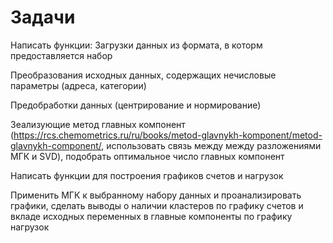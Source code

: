 # Задачи
Написать функции:
 Загрузки данных из формата, в которм предоставляется набор
 
 Преобразования исходных данных, содержащих нечисловые параметры (адреса, категории)
 
 Предобработки данных (центрирование и нормирование)
 
 Зеализующие метод главных компонент (https://rcs.chemometrics.ru/ru/books/metod-glavnykh-komponent/metod-glavnykh-component/,          использовать связь между между разложениями МГК и SVD), подобрать оптимальное число главных компонент
 
 Написать функции для построения графиков счетов и нагрузок
 
 Применить МГК к выбранному набору данных и проанализировать графики, сделать выводы о наличии кластеров по графику счетов и вкладе исходных переменных в главные компоненты по графику нагрузок
